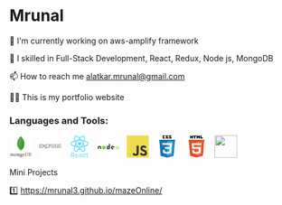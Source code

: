 # Mrunal
🔭 I'm currently working on aws-amplify framework

🌱 I skilled in Full-Stack Development, React, Redux, Node js, MongoDB

📫 How to reach me alatkar.mrunal@gmail.com

👨‍💻 This is my portfolio website

### Languages and Tools:
[<img width="40px" height="40px" src="https://raw.githubusercontent.com/devicons/devicon/master/icons/mongodb/mongodb-original-wordmark.svg"></img>](https://www.mongodb.com/)
&nbsp;&nbsp;[<img width="40px" height="40px" src="https://raw.githubusercontent.com/devicons/devicon/master/icons/express/express-original-wordmark.svg"></img>](https://expressjs.com/)
&nbsp;&nbsp;[<img width="40px" height="40px" src="https://raw.githubusercontent.com/devicons/devicon/master/icons/react/react-original-wordmark.svg"></img>](https://reactjs.org/)
&nbsp;&nbsp;[<img width="40px" height="40px" src="https://raw.githubusercontent.com/devicons/devicon/master/icons/nodejs/nodejs-original-wordmark.svg"></img>](https://nodejs.org/)
&nbsp;&nbsp;[<img width="40px" height="40px" src="https://raw.githubusercontent.com/devicons/devicon/master/icons/javascript/javascript-original.svg"></img>](https://developer.mozilla.org/en-US/docs/Web/JavaScript)
&nbsp;&nbsp;[<img width="40px" height="40px" src="https://raw.githubusercontent.com/devicons/devicon/master/icons/css3/css3-original-wordmark.svg"></img>](https://www.w3schools.com/css/)
&nbsp;&nbsp;[<img width="40px" height="40px" src="https://raw.githubusercontent.com/devicons/devicon/master/icons/html5/html5-original-wordmark.svg"></img>](https://www.w3.org/html/)
&nbsp;&nbsp;[<img width="40px" height="40px" src="https://camo.githubusercontent.com/93b32389bf746009ca2370de7fe06c3b5146f4c99d99df65994f9ced0ba41685/68747470733a2f2f7777772e766563746f726c6f676f2e7a6f6e652f6c6f676f732f676574706f73746d616e2f676574706f73746d616e2d69636f6e2e737667"></img>](https://postman.com/)


Mini Projects

1️⃣  https://mrunal3.github.io/mazeOnline/
